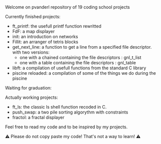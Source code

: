 Welcome on pvanderl repository of 19 coding school projects

Currently finished projects:  
- ft_printf: the usefull printf function rewritted
- FdF: a map displayer
- init: an introduction on networks
- Fillit: an arranger of tetris blocks
- get_next_line: a function to get a line from a specified file descriptor. with two versions:  
  - one with a chained containing the file descriptors : gnl_t_list 
  - one with a table containing the file descriptors : gnl_table
- libft: a compilation of usefull functions from the standard C library
- piscine reloaded: a compilation of some of the things we do during the piscine

Waiting for graduation:


Actually working projects:
- ft_ls: the classic ls shell function recoded in C.
- push_swap: a two pile sorting algorythm with constraints
- fractol: a fractal displayer

Feel free to read my code and to be inspired by my projects.

:warning: Please do not copy paste my code! That's not a way to learn! :warning:
